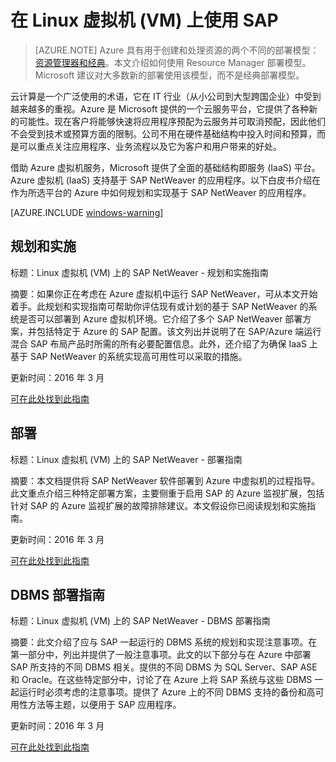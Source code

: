 <!-- ARM -->

<properties
   pageTitle="在 Linux 虚拟机 (VM) 上使用 SAP | Azure"
   description="了解如何在 Azure 中的 Linux 虚拟机 (VM) 上使用 SAP"
   services="virtual-machines-linux,virtual-network,storage"
   documentationCenter="saponazure"
   authors="MSSedusch"
   manager="juergent"
   editor=""
   tags="azure-resource-manager"
   keywords=""/>
<tags
	ms.service="virtual-machines-linux"
	ms.date="05/17/2016"
	wacn.date="06/27/2016"/>

# 在 Linux 虚拟机 (VM) 上使用 SAP

[767598]: https://service.sap.com/sap/support/notes/767598
[773830]: https://service.sap.com/sap/support/notes/773830
[826037]: https://service.sap.com/sap/support/notes/826037
[965908]: https://service.sap.com/sap/support/notes/965908
[1139904]: https://service.sap.com/sap/support/notes/1139904
[1173395]: https://service.sap.com/sap/support/notes/1173395
[1245200]: https://service.sap.com/sap/support/notes/1245200
[1409604]: https://service.sap.com/sap/support/notes/1409604
[1558958]: https://service.sap.com/sap/support/notes/1558958
[1585981]: https://service.sap.com/sap/support/notes/1585981
[1588316]: https://service.sap.com/sap/support/notes/1588316
[1590719]: https://service.sap.com/sap/support/notes/1590719
[1605680]: https://service.sap.com/sap/support/notes/1605680
[1619720]: https://service.sap.com/sap/support/notes/1619720
[1619726]: https://service.sap.com/sap/support/notes/1619726
[1619967]: https://service.sap.com/sap/support/notes/1619967
[1750510]: https://service.sap.com/sap/support/notes/1750510
[1752266]: https://service.sap.com/sap/support/notes/1752266
[1757924]: https://service.sap.com/sap/support/notes/1757924
[1757928]: https://service.sap.com/sap/support/notes/1757928
[1758182]: https://service.sap.com/sap/support/notes/1758182
[1758496]: https://service.sap.com/sap/support/notes/1758496
[1772688]: https://service.sap.com/sap/support/notes/1772688
[1814258]: https://service.sap.com/sap/support/notes/1814258
[1882376]: https://service.sap.com/sap/support/notes/1882376
[1909114]: https://service.sap.com/sap/support/notes/1909114
[1922555]: https://service.sap.com/sap/support/notes/1922555
[1928533]: https://service.sap.com/sap/support/notes/1928533
[1941500]: https://service.sap.com/sap/support/notes/1941500
[1956005]: https://service.sap.com/sap/support/notes/1956005
[1973241]: https://service.sap.com/sap/support/notes/1973241
[1999351]: https://service.sap.com/sap/support/notes/1999351
[2015553]: https://service.sap.com/sap/support/notes/2015553
[2039619]: https://service.sap.com/sap/support/notes/2039619
[2121797]: https://service.sap.com/sap/support/notes/2121797
[2134316]: https://service.sap.com/sap/support/notes/2134316
[2178632]: https://service.sap.com/sap/support/notes/2178632
[2191498]: https://service.sap.com/sap/support/notes/2191498
[2233094]: https://service.sap.com/sap/support/notes/2233094

[azure-portal]: https://portal.azure.cn
[azure-script-ps]: https://go.microsoft.com/fwlink/p/?LinkID=395017

[planning-guide]: /documentation/articles/virtual-machines-linux-sap-planning-guide
[planning-guide-classic]: /documentation/articles/virtual-machines-windows-classic-sap-planning-guide
[deployment-guide]: /documentation/articles/virtual-machines-linux-sap-deployment-guide
[deployment-guide-classic]: /documentation/articles/virtual-machines-windows-classic-sap-deployment-guide
[dbms-guide]: /documentation/articles/virtual-machines-linux-sap-dbms-guide.md
[dbms-guide-classic]: /documentation/articles/virtual-machines-windows-classic-sap-dbms-guide
[dr-guide-classic]: /documentation/articles/virtual-machines-windows-classic-sap-dr-guide
[ha-guide-classic]: /documentation/articles/virtual-machines-windows-classic-sap-ha-guide

[getting-started]: /documentation/articles/virtual-machines-linux-sap-getting-started-arm
[getting-started-windows-classic]: /documentation/articles/virtual-machines-windows-classic-sap-getting-started

[getting-started-windows-classic-dbms]: /documentation/articles/virtual-machines-windows-classic-sap-getting-started#c5b77a14-f6b4-44e9-acab-4d28ff72a930
[getting-started-windows-classic-planning]: virtual-machines-windows-classic-sap-getting-started.md#f2a5e9d8-49e4-419e-9900-af783173481c
[getting-started-windows-classic-deployment]: virtual-machines-windows-classic-sap-getting-started.md#f84ea6ce-bbb4-41f7-9965-34d31b0098ea
[getting-started-windows-classic-dr]: virtual-machines-windows-classic-sap-getting-started.md#cff10b4a-01a5-4dc3-94b6-afb8e55757d3
[getting-started-windows-classic-ha-sios]: virtual-machines-windows-classic-sap-getting-started.md#4bb7512c-0fa0-4227-9853-4004281b1037

[getting-started-planning]: virtual-machines-linux-sap-getting-started-arm.md#3da0389e-708b-4e82-b2a2-e92f132df89c
[getting-started-deployment]: virtual-machines-linux-sap-getting-started-arm.md#6aadadd2-76b5-46d8-8713-e8d63630e955
[getting-started-dbms]: virtual-machines-linux-sap-getting-started-arm.md#1343ffe1-8021-4ce6-a08d-3a1553a4db82

[deployment-guide-2.2]: virtual-machines-linux-sap-deployment-guide.md#42ee2bdb-1efc-4ec7-ab31-fe4c22769b94 "SAP 资源"
[deployment-guide-3]: virtual-machines-linux-sap-deployment-guide.md#b3253ee3-d63b-4d74-a49b-185e76c4088e "Azure 上 SAP 的 VM 部署方案"
[deployment-guide-3.1.2]: virtual-machines-linux-sap-deployment-guide.md#3688666f-281f-425b-a312-a77e7db2dfab "使用自定义映像部署 VM"
[deployment-guide-3.2]: virtual-machines-linux-sap-deployment-guide.md#db477013-9060-4602-9ad4-b0316f8bb281 "方案 1：为 SAP 部署从 Azure 库中取出的 VM"
[deployment-guide-3.3]: virtual-machines-linux-sap-deployment-guide.md#54a1fc6d-24fd-4feb-9c57-ac588a55dff2 "方案 2：使用自定义映像为 SAP 部署 VM"
[deployment-guide-3.4]: virtual-machines-linux-sap-deployment-guide.md#a9a60133-a763-4de8-8986-ac0fa33aa8c1 "方案 3：使用包含 SAP 的非通用化 Azure VHD 从本地移动 VM"
[deployment-guide-4.1]: virtual-machines-linux-sap-deployment-guide.md#604bcec2-8b6e-48d2-a944-61b0f5dee2f7 "部署 Azure PowerShell cmdlet"
[deployment-guide-4.2]: virtual-machines-linux-sap-deployment-guide.md#7ccf6c3e-97ae-4a7a-9c75-e82c37beb18e "下载并导入 SAP 相关的 PowerShell cmdlet"
[deployment-guide-4.3]: virtual-machines-linux-sap-deployment-guide.md#31d9ecd6-b136-4c73-b61e-da4a29bbc9cc "将 VM 加入本地域 - 仅限 Windows"
[deployment-guide-4.4]: virtual-machines-linux-sap-deployment-guide.md#c7cbb0dc-52a4-49db-8e03-83e7edc2927d "下载、安装并启用 Azure VM 代理"
[deployment-guide-4.4.2]: virtual-machines-linux-sap-deployment-guide.md#6889ff12-eaaf-4f3c-97e1-7c9edc7f7542 "Linux"
[deployment-guide-4.5]: virtual-machines-linux-sap-deployment-guide.md#d98edcd3-f2a1-49f7-b26a-07448ceb60ca "配置适用于 SAP 的 Azure 增强型监视扩展"
[deployment-guide-4.5.1]: virtual-machines-linux-sap-deployment-guide.md#987cf279-d713-4b4c-8143-6b11589bb9d4 "Azure PowerShell"
[deployment-guide-4.5.2]: virtual-machines-linux-sap-deployment-guide.md#408f3779-f422-4413-82f8-c57a23b4fc2f "Azure CLI"
[deployment-guide-5.1]: virtual-machines-linux-sap-deployment-guide.md#bb61ce92-8c5c-461f-8c53-39f5e5ed91f2 "适用于 SAP 的 Azure 增强型监视的就绪状态检查"
[deployment-guide-5.2]: virtual-machines-linux-sap-deployment-guide.md#e2d592ff-b4ea-4a53-a91a-e5521edb6cd1 "Azure 监视基础结构配置的运行状况检查"
[deployment-guide-5.3]: virtual-machines-linux-sap-deployment-guide.md#fe25a7da-4e4e-4388-8907-8abc2d33cfd8 "对适用于 SAP 的 Azure 监视基础结构进一步执行故障排除"
[deployment-guide-install-vm-agent-windows]: virtual-machines-linux-sap-deployment-guide.md#b2db5c9a-a076-42c6-9835-16945868e866
[deployment-guide-configure-proxy]: virtual-machines-linux-sap-deployment-guide.md#baccae00-6f79-4307-ade4-40292ce4e02d "配置代理"
[deployment-guide-configure-monitoring-scenario-1]: virtual-machines-linux-sap-deployment-guide.md#ec323ac3-1de9-4c3a-b770-4ff701def65b "配置监视"
[deployment-guide-troubleshooting-chapter]: virtual-machines-linux-sap-deployment-guide.md#564adb4f-5c95-4041-9616-6635e83a810b "Azure 上 SAP 的端到端监视设置的检查和故障排除"
[deployment-guide-figure-100]: ./media/virtual-machines-linux-sap-deployment-guide/100-deploy-vm-image.png
[deployment-guide-figure-300]: ./media/virtual-machines-linux-sap-deployment-guide/300-deploy-private-image.png
[deployment-guide-figure-400]: ./media/virtual-machines-linux-sap-deployment-guide/400-deploy-using-disk.png
[deployment-guide-figure-500]: ./media/virtual-machines-linux-sap-deployment-guide/500-install-powershell.png
[deployment-guide-figure-600]: ./media/virtual-machines-linux-sap-deployment-guide/600-powershell-version.png
[deployment-guide-figure-700]: ./media/virtual-machines-linux-sap-deployment-guide/700-install-powershell-installed.png
[deployment-guide-figure-760]: ./media/virtual-machines-linux-sap-deployment-guide/760-azure-cli-version.png
[deployment-guide-figure-50]: ./media/virtual-machines-linux-sap-deployment-guide/50-forced-tunneling-suse.png
[deployment-guide-figure-900]: ./media/virtual-machines-linux-sap-deployment-guide/900-cmd-update-executed.png
[deployment-guide-figure-1000]: ./media/virtual-machines-linux-sap-deployment-guide/1000-service-properties.png
[deployment-guide-figure-1100]: ./media/virtual-machines-linux-sap-deployment-guide/1100-azperflib.png
[deployment-guide-figure-1200]: ./media/virtual-machines-linux-sap-deployment-guide/1200-cmd-test-login.png
[deployment-guide-figure-1300]: ./media/virtual-machines-linux-sap-deployment-guide/1300-cmd-test-executed.png
[deployment-guide-figure-1400]: ./media/virtual-machines-linux-sap-deployment-guide/1400-azperflib-error-servicenotstarted.png
[deployment-guide-figure-5]: /documentation/articles/virtual-machines-linux-sap-deployment-guide#figure-5
[deployment-guide-figure-6]: virtual-machines-linux-sap-deployment-guide.md#figure-6
[deployment-guide-figure-7]: virtual-machines-linux-sap-deployment-guide.md#figure-7
[deployment-guide-figure-11]: virtual-machines-linux-sap-deployment-guide.md#figure-11
[deployment-guide-figure-14]: virtual-machines-linux-sap-deployment-guide.md#figure-14
[deployment-guide-figure-azure-cli-installed]: virtual-machines-linux-sap-deployment-guide.md#402488e5-f9bb-4b29-8063-1c5f52a892d0
[deployment-guide-figure-azure-cli-version]: virtual-machines-linux-sap-deployment-guide.md#0ad010e6-f9b5-4c21-9c09-bb2e5efb3fda

[planning-guide-1.2]: virtual-machines-linux-sap-planning-guide.md#e55d1e22-c2c8-460b-9897-64622a34fdff "资源"
[planning-guide-2.1]: virtual-machines-linux-sap-planning-guide.md#1625df66-4cc6-4d60-9202-de8a0b77f803 "仅限云 - 在不将依赖项部署到本地客户网络的情况下将虚拟机部署到 Azure 中"
[planning-guide-2.2]: virtual-machines-linux-sap-planning-guide.md#f5b3b18c-302c-4bd8-9ab2-c388f1ab3d10 "跨界 - 将单个或多个 SAP VM 部署到 Azure 中并要求完全集成到本地网络"
[planning-guide-3.1]: virtual-machines-linux-sap-planning-guide.md#be80d1b9-a463-4845-bd35-f4cebdb5424a "Azure 区域"
[planning-guide-3.2]: virtual-machines-linux-sap-planning-guide.md#8d8ad4b8-6093-4b91-ac36-ea56d80dbf77 "Azure 虚拟机的概念"
[planning-guide-3.2.1]: virtual-machines-linux-sap-planning-guide.md#df49dc09-141b-4f34-a4a2-990913b30358 "容错域"
[planning-guide-3.2.2]: virtual-machines-linux-sap-planning-guide.md#fc1ac8b2-e54a-487c-8581-d3cc6625e560 "升级域"
[planning-guide-3.2.3]: virtual-machines-linux-sap-planning-guide.md#18810088-f9be-4c97-958a-27996255c665 "Azure 可用性集"
[planning-guide-3.3.2]: virtual-machines-linux-sap-planning-guide.md#ff5ad0f9-f7f4-4022-9102-af07aef3bc92 "Azure 高级存储"
[planning-guide-5.1.1]: virtual-machines-linux-sap-planning-guide.md#4d175f1b-7353-4137-9d2f-817683c26e53 "使用非通用化磁盘将 VM 从本地移至 Azure"
[planning-guide-5.1.2]: virtual-machines-linux-sap-planning-guide.md#e18f7839-c0e2-4385-b1e6-4538453a285c "使用特定于客户的映像部署 VM"
[planning-guide-5.2]: virtual-machines-linux-sap-planning-guide.md#6ffb9f41-a292-40bf-9e70-8204448559e7 "为 Azure 准备包含 SAP 的 VM"
[planning-guide-5.2.1]: virtual-machines-linux-sap-planning-guide.md#1b287330-944b-495d-9ea7-94b83aff73ef "准备使用非通用化磁盘将 VM 从本地移到 Azure"
[planning-guide-5.2.2]: virtual-machines-linux-sap-planning-guide.md#57f32b1c-0cba-4e57-ab6e-c39fe22b6ec3 "准备使用特定于客户的映像为 SAP 部署 VM"
[planning-guide-5.3.1]: virtual-machines-linux-sap-planning-guide.md#6e835de8-40b1-4b71-9f18-d45b20959b79 "Azure 磁盘与 Azure 映像之间的差异"
[planning-guide-5.3.2]: virtual-machines-linux-sap-planning-guide.md#a43e40e6-1acc-4633-9816-8f095d5a7b6a "将 VHD 从本地上载到 Azure"
[planning-guide-5.4.2]: virtual-machines-linux-sap-planning-guide.md#9789b076-2011-4afa-b2fe-b07a8aba58a1 "在 Azure 存储帐户之间复制磁盘"
[planning-guide-5.5.1]: virtual-machines-linux-sap-planning-guide.md#4efec401-91e0-40c0-8e64-f2dceadff646 "SAP 部署的 VM/VHD 结构"
[planning-guide-5.5.3]: /documentation/articles/virtual-machines-linux-sap-planning-guide#17e0d543-7e8c-4160-a7da-dd7117a1ad9d "为附加的磁盘设置自动装载"
[planning-guide-7]: virtual-machines-linux-sap-planning-guide.md#96a77628-a05e-475d-9df3-fb82217e8f14 "SAP 实例的仅限云部署的概念"
[planning-guide-7.1]: virtual-machines-linux-sap-planning-guide.md#3e9c3690-da67-421a-bc3f-12c520d99a30 "用于 SAP NetWeaver 演示/培训的单一 VM 方案"
[planning-guide-9.1]: /documentation/articles/virtual-machines-linux-sap-planning-guide#6f0a47f3-a289-4090-a053-2521618a28c3 "适用于 SAP 的 Azure 监视解决方案"
[planning-guide-11.4.1]: virtual-machines-linux-sap-planning-guide.md#5d9d36f9-9058-435d-8367-5ad05f00de77 "SAP 应用程序服务器的高可用性"
[planning-guide-11.5]: virtual-machines-linux-sap-planning-guide.md#4e165b58-74ca-474f-a7f4-5e695a93204f "对 SAP 实例使用 Autostart"
[planning-guide-microsoft-azure-networking]: virtual-machines-linux-sap-planning-guide.md#61678387-8868-435d-9f8c-450b2424f5bd "Azure 网络"
[planning-guide-storage-microsoft-azure-storage-and-data-disks]: virtual-machines-linux-sap-planning-guide.md#a72afa26-4bf4-4a25-8cf7-855d6032157f "存储：Azure 存储空间和数据磁盘"
[planning-guide-azure-premium-storage]: virtual-machines-linux-sap-planning-guide.md#ff5ad0f9-f7f4-4022-9102-af07aef3bc92 "Azure 高级存储"
[planning-guide-figure-100]: ./media/virtual-machines-linux-sap-planning-guide/100-single-vm-in-azure.png
[planning-guide-figure-200]: ./media/virtual-machines-linux-sap-planning-guide/200-multiple-vms-in-azure.png
[planning-guide-figure-300]: ./media/virtual-machines-linux-sap-planning-guide/300-vpn-s2s.png
[planning-guide-figure-400]: ./media/virtual-machines-linux-sap-planning-guide/400-vm-services.png
[planning-guide-figure-600]: ./media/virtual-machines-linux-sap-planning-guide/600-s2s-details.png
[planning-guide-figure-700]: ./media/virtual-machines-linux-sap-planning-guide/700-decision-tree-deploy-to-azure.png
[planning-guide-figure-800]: ./media/virtual-machines-linux-sap-planning-guide/800-portal-vm-overview.png
[planning-guide-figure-1300]: ./media/virtual-machines-linux-sap-planning-guide/1300-ref-config-iaas-for-sap.png
[planning-guide-figure-1400]: ./media/virtual-machines-linux-sap-planning-guide/1400-attach-detach-disks.png
[planning-guide-figure-1600]: ./media/virtual-machines-linux-sap-planning-guide/1600-firewall-port-rule.png
[planning-guide-figure-1700]: ./media/virtual-machines-linux-sap-planning-guide/1700-single-vm-demo.png
[planning-guide-figure-1900]: ./media/virtual-machines-linux-sap-planning-guide/1900-vm-set-vnet.png
[planning-guide-figure-2100]: ./media/virtual-machines-linux-sap-planning-guide/2100-s2s.png
[planning-guide-figure-2200]: ./media/virtual-machines-linux-sap-planning-guide/2200-network-printing.png
[planning-guide-figure-2300]: ./media/virtual-machines-linux-sap-planning-guide/2300-sapgui-stms.png
[planning-guide-figure-2400]: ./media/virtual-machines-linux-sap-planning-guide/2400-vm-extension-overview.png
[planning-guide-figure-2500]: ./media/virtual-machines-linux-sap-planning-guide/2500-vm-extension-details.png
[planning-guide-figure-2600]: ./media/virtual-machines-linux-sap-planning-guide/2600-sap-router-connection.png
[planning-guide-figure-2700]: ./media/virtual-machines-linux-sap-planning-guide/2700-exposed-sap-portal.png
[planning-guide-figure-2800]: ./media/virtual-machines-linux-sap-planning-guide/2800-endpoint-config.png
[planning-guide-figure-2900]: ./media/virtual-machines-linux-sap-planning-guide/2900-azure-ha-sap-ha.png
[planning-guide-figure-3000]: ./media/virtual-machines-linux-sap-planning-guide/3000-sap-ha-on-azure.png
[planning-guide-figure-3200]: ./media/virtual-machines-linux-sap-planning-guide/3200-sap-ha-with-sql.png

[dbms-guide-2]: /documentation/articles/virtual-machines-linux-sap-dbms-guide#65fa79d6-a85f-47ee-890b-22e794f51a64 "RDBMS 部署的结构"
[dbms-guide-2.1]: virtual-machines-linux-sap-dbms-guide.md#c7abf1f0-c927-4a7c-9c1d-c7b5b3b7212f "VM 和 VHD 的缓存"
[dbms-guide-2.2]: virtual-machines-linux-sap-dbms-guide.md#c8e566f9-21b7-4457-9f7f-126036971a91 "软件 RAID"
[dbms-guide-2.3]: virtual-machines-linux-sap-dbms-guide.md#10b041ef-c177-498a-93ed-44b3441ab152 "Azure 存储空间"
[dbms-guide-3]: virtual-machines-linux-sap-dbms-guide.md#871dfc27-e509-4222-9370-ab1de77021c3 "Azure VM 的高可用性和灾难恢复"
[dbms-guide-5]: virtual-machines-linux-sap-dbms-guide.md#3264829e-075e-4d25-966e-a49dad878737 "有关 SQL Server RDBMS 的具体信息"
[dbms-guide-5.5.1]: virtual-machines-linux-sap-dbms-guide.md#0fef0e79-d3fe-4ae2-85af-73666a6f7268 "SQL Server 2012 SP1 CU4 和更高版本"
[dbms-guide-5.5.2]: virtual-machines-linux-sap-dbms-guide.md#f9071eff-9d72-4f47-9da4-1852d782087b "SQL Server 2012 SP1 CU3 和更低版本"
[dbms-guide-5.6]: virtual-machines-linux-sap-dbms-guide.md#1b353e38-21b3-4310-aeb6-a77e7c8e81c8 "使用从 Azure 应用商店取出的 SQL Server 映像"
[dbms-guide-5.8]: virtual-machines-linux-sap-dbms-guide.md#9053f720-6f3b-4483-904d-15dc54141e30 "适用于 Azure 上的 SAP 的 SQL Server 总体摘要"
[dbms-guide-8.4.1]: virtual-machines-linux-sap-dbms-guide.md#b48cfe3b-48e9-4f5b-a783-1d29155bd573 "存储配置"
[dbms-guide-8.4.2]: virtual-machines-linux-sap-dbms-guide.md#23c78d3b-ca5a-4e72-8a24-645d141a3f5d "备份和还原"
[dbms-guide-8.4.3]: virtual-machines-linux-sap-dbms-guide.md#77cd2fbb-307e-4cbf-a65f-745553f72d2c "备份和还原性能注意事项"
[dbms-guide-8.4.4]: virtual-machines-linux-sap-dbms-guide.md#f77c1436-9ad8-44fb-a331-8671342de818 "其他"
[dbms-guide-figure-100]: ./media/virtual-machines-linux-sap-dbms-guide/100_storage_account_types.png
[dbms-guide-figure-200]: ./media/virtual-machines-linux-sap-dbms-guide/200-ha-set-for-dbms-ha.png
[dbms-guide-figure-300]: ./media/virtual-machines-linux-sap-dbms-guide/300-reference-config-iaas.png
[dbms-guide-figure-400]: ./media/virtual-machines-linux-sap-dbms-guide/400-sql-2012-backup-to-blob-storage.png
[dbms-guide-figure-500]: ./media/virtual-machines-linux-sap-dbms-guide/500-sql-2012-backup-to-blob-storage-different-containers.png
[dbms-guide-figure-600]: ./media/virtual-machines-linux-sap-dbms-guide/600-iaas-maxdb.png
[dbms-guide-figure-700]: ./media/virtual-machines-linux-sap-dbms-guide/700-livecach-prod.png
[dbms-guide-figure-800]: ./media/virtual-machines-linux-sap-dbms-guide/800-azure-vm-sap-content-server.png
[dbms-guide-figure-900]: ./media/virtual-machines-linux-sap-dbms-guide/900-sap-cache-server-on-premises.png

[dbms-guide-900-sap-cache-server-on-premises]: /documentation/articles/virtual-machines-linux-sap-dbms-guide#642f746c-e4d4-489d-bf63-73e80177a0a8

[Logo_Windows]: ./media/virtual-machines-linux-sap-shared/Windows.png
[Logo_Linux]: ./media/virtual-machines-linux-sap-shared/Linux.png

[vm-size-specs]: /documentation/articles/virtual-machines-size-specs
[azure-subscription-service-limits-subscription]: /documentation/articles/azure-subscription-service-limits#subscription
[vpn-gateway-create-site-to-site-rm-powershell]: /documentation/articles/vpn-gateway-create-site-to-site-rm-powershell
[vpn-gateway-cross-premises-options]: /documentation/articles/vpn-gateway-cross-premises-options
[vpn-gateway-site-to-site-create]: /documentation/articles/vpn-gateway-site-to-site-create
[virtual-machines-deploy-rmtemplates-azure-cli]: virtual-machines-deploy-rmtemplates-azure-cli.md "使用 Azure 资源管理器模板和 Azure CLI 部署和管理虚拟机"
[virtual-machines-deploy-rmtemplates-powershell]: virtual-machines-deploy-rmtemplates-powershell.md "使用 Azure 资源管理器与 PowerShell 来管理虚拟机"
[virtual-machines-linux-capture-image-resource-manager]: /documentation/articles/virtual-machines-linux-capture-image-resource-manager
[virtual-machines-manage-availability]: /documentation/articles/virtual-machines-manage-availability
[virtual-machines-linux-how-to-attach-disk]: /documentation/articles/virtual-machines-linux-how-to-attach-disk
[virtual-networks-reserved-private-ip]: /documentation/articles/virtual-networks-static-private-ip-arm-ps
[virtual-machines-sql-server-infrastructure-services]: /documentation/articles/virtual-machines-sql-server-infrastructure-services
[storage-redundancy]: /documentation/articles/storage-redundancy
[storage-scalability-targets]: /documentation/articles/storage-scalability-targets
[virtual-networks-manage-dns-in-vnet]: /documentation/articles/virtual-networks-manage-dns-in-vnet
[resource-groups-networking]: /documentation/articles/resource-groups-networking
[virtual-networks-static-private-ip-arm-pportal]: /documentation/articles/virtual-networks-static-private-ip-arm-pportal
[virtual-networks-multiple-nics]: /documentation/articles/virtual-networks-multiple-nics
[virtual-network-deploy-multinic-arm-template]: /documentation/articles/virtual-network-deploy-multinic-arm-template
[virtual-network-deploy-multinic-arm-ps]: /documentation/articles/virtual-network-deploy-multinic-arm-ps
[virtual-network-deploy-multinic-arm-cli]: /documentation/articles/virtual-network-deploy-multinic-arm-cli
[vpn-gateway-create-site-to-site-rm-powershell]: /documentation/articles/vpn-gateway-create-site-to-site-rm-powershell
[vpn-gateway-create-site-to-site-rm-powershell]: /documentation/articles/vpn-gateway-create-site-to-site-rm-powershell
[vpn-gateway-about-vpn-devices]: /documentation/articles/vpn-gateway-about-vpn-devices
[vpn-gateway-vpn-faq]: /documentation/articles/vpn-gateway-vpn-faq
[vpn-gateway-create-site-to-site-rm-powershell]: /documentation/articles/vpn-gateway-create-site-to-site-rm-powershell
[powershell-install-configure]: /documentation/articles/powershell-install-configure
[xplat-cli]: /documentation/articles/xplat-cli-install
[virtual-machines-deploy-rmtemplates-azure-cli]: /documentation/articles/virtual-machines-deploy-rmtemplates-azure-cli
[xplat-cli-azure-resource-manager]: /documentation/articles/xplat-cli-azure-resource-manager
[virtual-machines-linux-create-upload-vhd-suse]: /documentation/articles/virtual-machines-linux-create-upload-vhd-suse
[virtual-machines-linux-capture-image-resource-manager]: /documentation/articles/virtual-machines-linux-capture-image-resource-manager
[storage-use-azcopy]: /documentation/articles/storage-use-azcopy
[virtual-machines-linux-capture-image-resource-manager-capture]: /documentation/articles/virtual-machines-linux-capture-image-resource-manager#capture-the-vm
[storage-azure-cli]: /documentation/articles/storage-azure-cli
[storage-powershell-guide-full-copy-vhd]: /documentation/articles/storage-powershell-guide-full#how-to-copy-blobs-from-one-storage-container-to-another
[storage-azure-cli-copy-blobs]: storage-azure-cli.md#copy-blobs
[virtual-machines-linux-agent-user-guide]: /documentation/articles/virtual-machines-linux-agent-user-guide
[virtual-machines-size-specs]: /documentation/articles/virtual-machines-size-specs
[virtual-machines-sql-server-performance-best-practices]: /documentation/articles/virtual-machines-sql-server-performance-best-practices
[virtual-machines-sql-server-high-availability-and-disaster-recovery-solutions]: /documentation/articles/virtual-machines-sql-server-high-availability-and-disaster-recovery-solutions
[virtual-machines-sql-server-alwayson-availability-groups-powershell]: /documentation/articles/virtual-machines-sql-server-alwayson-availability-groups-powershell
[virtual-machines-sql-server-configure-ilb-alwayson-availability-group-listener]: /documentation/articles/virtual-machines-sql-server-configure-ilb-alwayson-availability-group-listener
[virtual-networks-configure-vnet-to-vnet-connection]: /documentation/articles/virtual-networks-configure-vnet-to-vnet-connection
[azure-subscription-service-limits]: /documentation/articles/azure-subscription-service-limits
[virtual-machines-configuring-oracle-data-guard]: /documentation/articles/virtual-machines-configuring-oracle-data-guard
[virtual-machines-linux-configure-raid]: /documentation/articles/virtual-machines-linux-configure-raid
[virtual-machines-attach-disk-preview]: /documentation/articles/virtual-machines-attach-disk-preview
[virtual-machines-workload-template-sql-alwayson]: /documentation/articles/virtual-machines-workload-template-sql-alwayson
[virtual-machines-linux-how-to-attach-disk-how-to-initialize-a-new-data-disk-in-linux]: /documentation/articles/virtual-machines-linux-how-to-attach-disk#how-to-initialize-a-new-data-disk-in-linux
[resource-group-authoring-templates]: /documentation/articles/resource-group-authoring-templates
[virtual-machines-linux-update-agent]: /documentation/articles/virtual-machines-linux-update-agent
[virtual-machines-linux-create-upload-vhd-step-1]: /documentation/articles/virtual-machines-linux-create-upload-vhd#step-1-prepare-the-image-to-be-uploaded
[deploy-template-powershell]: resource-group-template-deploy.md#deploy-with-powershell
[deploy-template-cli]: resource-group-template-deploy.md#deploy-with-azure-cli-for-mac-linux-and-windows
[deploy-template-portal]: resource-group-template-deploy.md#deploy-with-the-preview-portal
[virtual-networks-udr-overview]: /documentation/articles/virtual-networks-udr-overview
[resource-group-overview]: /documentation/articles/resource-group-overview
[virtual-machines-linux-agent-user-guide-command-line-options]: /documentation/articles/virtual-machines-linux-agent-user-guide#command-line-options
[virtual-machines-linux-capture-image]: /documentation/articles/virtual-machines-linux-capture-image-resource-manager
[virtual-networks-udr-overview]: /documentation/articles/virtual-networks-udr-overview
[virtual-networks-nsg]: /documentation/articles/virtual-networks-nsg
[storage-premium-storage-preview-portal]: /documentation/articles/storage-premium-storage-preview-portal
[storage-introduction]: /documentation/articles/storage-introduction
[virtual-machines-upload-image-windows-resource-manager]: /documentation/articles/virtual-machines-upload-image-windows-resource-manager
[virtual-machines-azure-resource-manager-architecture]: /documentation/articles/virtual-machines-azure-resource-manager-architecture
[virtual-machines-windows-tutorial]: /documentation/articles/virtual-machines-windows-classic-tutorial
[virtual-networks-create-vnet-arm-pportal]: /documentation/articles/virtual-networks-create-vnet-arm-pportal
[virtual-machines-ps-create-preconfigure-windows-resource-manager-vms]: /documentation/articles/virtual-machines-ps-create-preconfigure-windows-resource-manager-vms
[virtual-machines-linux-tutorial]: /documentation/articles/virtual-machines-linux-tutorial

[msdn-set-azurermvmaemextension]: https://msdn.microsoft.com/zh-cn/library/azure/mt670598.aspx

[virtual-machines-azurerm-versus-azuresm]: /documentation/articles/virtual-machines-azurerm-versus-azuresm

[install-extension-cli]: https://github.com/Azure/azure-linux-extensions/blob/master/AzureEnhancedMonitor/README.md

[azure-quickstart-templates-github]: https://github.com/Azure/azure-quickstart-templates
[sap-templates-2-tier-marketplace-image]: https://portal.azure.cn/#create/Microsoft.Template/uri/https%3A%2F%2Fraw.githubusercontent.com%2FAzure%2Fazure-quickstart-templates%2Fmaster%2Fsap-2-tier-marketplace-image%2Fazuredeploy.json
[sap-templates-3-tier-marketplace-image]: https://portal.azure.cn/#create/Microsoft.Template/uri/https%3A%2F%2Fraw.githubusercontent.com%2FAzure%2Fazure-quickstart-templates%2Fmaster%2Fsap-3-tier-marketplace-image%2Fazuredeploy.json
[sap-templates-2-tier-user-image]: https://portal.azure.cn/#create/Microsoft.Template/uri/https%3A%2F%2Fraw.githubusercontent.com%2FAzure%2Fazure-quickstart-templates%2Fmaster%2Fsap-2-tier-user-image%2Fazuredeploy.json
[sap-templates-3-tier-user-image]: https://portal.azure.cn/#create/Microsoft.Template/uri/https%3A%2F%2Fraw.githubusercontent.com%2FAzure%2Fazure-quickstart-templates%2Fmaster%2Fsap-3-tier-user-image%2Fazuredeploy.json
[sap-templates-2-tier-os-disk]: https://portal.azure.cn/#create/Microsoft.Template/uri/https%3A%2F%2Fraw.githubusercontent.com%2FAzure%2Fazure-quickstart-templates%2Fmaster%2Fsap-2-tier-user-disk%2Fazuredeploy.json
[templates-101-simple-windows-vm]: https://github.com/Azure/azure-quickstart-templates/tree/master/101-simple-windows-vm
[templates-101-vm-from-user-image]: https://github.com/Azure/azure-quickstart-templates/tree/master/101-vm-from-user-image
[template-201-vm-from-specialized-vhd]: https://github.com/Azure/azure-quickstart-templates/tree/master/201-vm-from-specialized-vhd

[sap-pam]: https://support.sap.com/pam "SAP 产品可用性对照表"

> [AZURE.NOTE] Azure 具有用于创建和处理资源的两个不同的部署模型：[资源管理器和经典](/documentation/articles/resource-manager-deployment-model)。本文介绍如何使用 Resource Manager 部署模型。Microsoft 建议对大多数新的部署使用该模型，而不是经典部署模型。

云计算是一个广泛使用的术语，它在 IT 行业（从小公司到大型跨国企业）中受到越来越多的重视。Azure 是 Microsoft 提供的一个云服务平台，它提供了各种新的可能性。现在客户将能够快速将应用程序预配为云服务并可取消预配，因此他们不会受到技术或预算方面的限制。公司不用在硬件基础结构中投入时间和预算，而是可以重点关注应用程序、业务流程以及它为客户和用户带来的好处。

借助 Azure 虚拟机服务，Microsoft 提供了全面的基础结构即服务 (IaaS) 平台。Azure 虚拟机 (IaaS) 支持基于 SAP NetWeaver 的应用程序。以下白皮书介绍在作为所选平台的 Azure 中如何规划和实现基于 SAP NetWeaver 的应用程序。

[AZURE.INCLUDE [windows-warning](../includes/virtual-machines-linux-sap-warning.md)]

##  <a name="3da0389e-708b-4e82-b2a2-e92f132df89c"></a>规划和实施

标题：Linux 虚拟机 (VM) 上的 SAP NetWeaver - 规划和实施指南

摘要：如果你正在考虑在 Azure 虚拟机中运行 SAP NetWeaver，可从本文开始着手。此规划和实现指南可帮助你评估现有或计划的基于 SAP NetWeaver 的系统是否可以部署到 Azure 虚拟机环境。它介绍了多个 SAP NetWeaver 部署方案，并包括特定于 Azure 的 SAP 配置。该文列出并说明了在 SAP/Azure 端运行混合 SAP 布局产品时所需的所有必要配置信息。此外，还介绍了为确保 IaaS 上基于 SAP NetWeaver 的系统实现高可用性可以采取的措施。

更新时间：2016 年 3 月

[可在此处找到此指南][planning-guide]
## <a name="6aadadd2-76b5-46d8-8713-e8d63630e955"></a>部署

标题：Linux 虚拟机 (VM) 上的 SAP NetWeaver - 部署指南

摘要：本文档提供将 SAP NetWeaver 软件部署到 Azure 中虚拟机的过程指导。此文重点介绍三种特定部署方案，主要侧重于启用 SAP 的 Azure 监视扩展，包括针对 SAP 的 Azure 监视扩展的故障排除建议。本文假设你已阅读规划和实施指南。

更新时间：2016 年 3 月

[可在此处找到此指南][deployment-guide]

## <a name="1343ffe1-8021-4ce6-a08d-3a1553a4db82"></a>DBMS 部署指南

标题：Linux 虚拟机 (VM) 上的 SAP NetWeaver - DBMS 部署指南

摘要：此文介绍了应与 SAP 一起运行的 DBMS 系统的规划和实现注意事项。在第一部分中，列出并提供了一般注意事项。此文的以下部分与在 Azure 中部署 SAP 所支持的不同 DBMS 相关。提供的不同 DBMS 为 SQL Server、SAP ASE 和 Oracle。在这些特定部分中，讨论了在 Azure 上将 SAP 系统与这些 DBMS 一起运行时必须考虑的注意事项。提供了 Azure 上的不同 DBMS 支持的备份和高可用性方法等主题，以便用于 SAP 应用程序。

更新时间：2016 年 3 月

[可在此处找到此指南][dbms-guide]

<!---HONumber=Mooncake_0620_2016-->